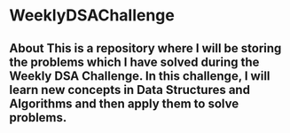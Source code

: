 # WeeklyDSAChallenge
## About  This is a repository where I will be storing the problems which I have solved during the Weekly DSA Challenge. In this challenge, I will learn new concepts in Data Structures and Algorithms and then apply them to solve problems.
